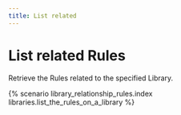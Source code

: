 ```yaml
---
title: List related
---
```


# List related Rules

Retrieve the Rules related to the specified Library.

{% scenario library_relationship_rules.index libraries.list_the_rules_on_a_library %}
